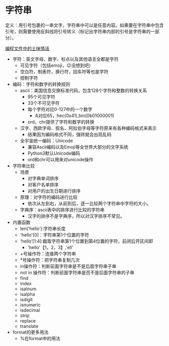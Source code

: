 # 字符串

定义：用引号包裹的一串文字，字符串中可以是任意内容。如果要在字符串中包含引号，则需要使用反斜线将引号转义（标记出字符串内部的引号是字符串的一部分）。

[编程文件中的土味情话](https://www.sohu.com/a/220717956_101331)

- 字符：英文字母、数字、标点以及其他语言全都是字符
  - 可见字符（包括emoji，😉没想到吧）
  - 空白符，制表符，换行符，回车符等也是字符
  - 控制字符
- 编码：字符和数字的转换规则
  - ascii：美国信息交换标准代码，包含128个字符和整数的转换关系
    - 95个可见字符
    - 33个不可见字符
    - 每个字符对应0-127中的一个数字
      - A对应65，hec(0x41),bin(0b01000001)
    - ord，chr提供了字符和数字的转换
  - 汉字、西欧字母、假名、阿拉伯字母等字符原来有各种编码格式来表示
    - 结果因为编码格式不同，强转就会出现乱码
  - 全宇宙统一编码：Unicode
    - 兼容Ascii编码以及Emoji等全世界大部分的文字系统
    - Python3默认Unicode编码
    - ord和chr可以用来对unicode操作
- 字符串比较
  - 场景
    - 对字典单词排序
    - 对客户名单排序 
    - 对用户的出生日期进行排序 
  - 原理：对字符的编码进行比较
    - 依次从左到右，从前到后，逐一比较两个字符串中字符的大小。
  - 字典序：ascii表中的排序进行比较的字符串
    - 汉字的排序不是字典序，所以对汉字排序不常见。
- 内置函数
  - len('hello'):字符串长度
  - 'hello'[0]：字符串第1个位置的字符
  - ‘hello’[1:4]:截取字符串第1个位置到第4位置的字符，前闭后开区间即
    - 'hello'【1，2，3】,'ell'
  - +号操作符：连接两个字符串
  - *号操作符：把字符串复制几次
  - in操作符：判断前面字符串是不是后面字符串子串
  - not in 操作符：判断前面字符串是否不是后面字符串的子串
  - find
  - index
  - isalnum
  - isalpha
  - isdigit
  - isnumeric
  - isdecimal
  - strip
  - replace
  - translate
- format的更多用法 
  - %在format中的用法 

